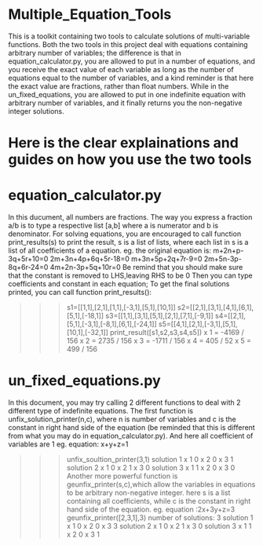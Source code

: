 # Multiple_Equation_Tools
This is a toolkit containing two tools to calculate solutions of multi-variable functions. Both the two tools in this project deal with
equations containing arbitrary number of variables; the difference is that in equation_calculator.py, you are allowed to put in a number
of equations, and you receive the exact value of each variable as long as the number of equations equal to the number of variables, and a
kind reminder is that here the exact value are fractions, rather than float numbers. While in the un_fixed_equations, you are allowed to 
put in one indefinite equation with arbitrary number of variables, and it finally returns you the non-negative integer solutions.

# Here is the clear explainations and guides on how you use the two tools

# equation_calculator.py
In this ducument, all numbers are fractions. The way you express a fraction a/b is to type a respective list [a,b] where a is numerator and
b is denominator. For solving equations, you are encouraged to call function print_results(s) to print the result, s is a list of lists, where 
each list in s is a list of all coefficients of a equation. 
eg.
the original equation is:
m+2n+p-3q+5r+10=0
2m+3n+4p+6q+5r-18=0
m+3n+5p+2q+7r-9=0
2m+5n-3p-8q+6r-24=0
4m+2n-3p+5q+10r=0
Be remind that you should make sure that the constant is removed to LHS,leaving RHS to be 0
Then you can type coefficients and constant in each equation; To get the final solutions printed, you can call function print_results():
>>>s1=[[1,1],[2,1],[1,1],[-3,1],[5,1],[10,1]]
>>>s2=[[2,1],[3,1],[4,1],[6,1],[5,1],[-18,1]]
>>>s3=[[1,1],[3,1],[5,1],[2,1],[7,1],[-9,1]]
>>>s4=[[2,1],[5,1],[-3,1],[-8,1],[6,1],[-24,1]]
>>>s5=[[4,1],[2,1],[-3,1],[5,1],[10,1],[-32,1]]
>>>print_result([s1,s2,s3,s4,s5])
x 1 = -4169 / 156
x 2 = 2735 / 156
x 3 = -1711 / 156
x 4 = 405 / 52
x 5 = 499 / 156

# un_fixed_equations.py
In this document, you may try calling 2 different functions to deal with 2 different type of indefinite equations.
The first function is unfix_solution_printer(n,c), where n is number of variables and c is the constant in right hand
side of the equation (be reminded that this is different from what you may do in equation_calculator.py). And here all
coefficient of variables are 1
eg. equation: x+y+z=1 
>>>unfix_soultion_printer(3,1)
solution 1
x 1 	 0
x 2 	 0
x 3 	 1
solution 2
x 1 	 0
x 2 	 1
x 3 	 0
solution 3
x 1 	 1
x 2 	 0
x 3 	 0
Another more powerful function is geunfix_printer(s,c),which allow the variables in equations to be arbitrary non-negative
integer. here s is a list containing all coefficients, while c is the constant in right hand side of the equation.
eg. equation :2x+3y+z=3
>>>geunfix_printer([2,3,1],3)
number of solutions: 3
solution 1
x 1 	 0
x 2 	 0
x 3 	 3
solution 2
x 1 	 0
x 2 	 1
x 3 	 0
solution 3
x 1 	 1
x 2 	 0
x 3 	 1
